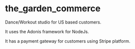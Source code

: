 # the_garden_commerce

Dance/Workout studio for US based customers.

It uses the Adonis framework for NodeJs.

It has a payment gateway for customers using Stripe platform.
